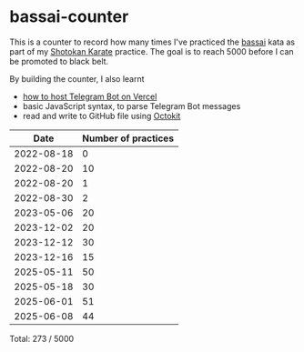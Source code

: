 # bassai-counter

This is a counter to record how many times I've practiced the [bassai](https://www.youtube.com/watch?v=7K7AbmLM1w8) kata as part of my [Shotokan Karate](https://ska.org/) practice. The goal is to reach 5000 before I can be promoted to black belt. 

By building the counter, I also learnt 
- [how to host Telegram Bot on Vercel](https://www.marclittlemore.com/serverless-telegram-chatbot-vercel/)
- basic JavaScript syntax, to parse Telegram Bot messages
- read and write to GitHub file using [Octokit](https://github.com/octokit/core.js/)

| Date | Number of practices |
| ------------- | ------------- |
| 2022-08-18  | 0 |
| 2022-08-20 | 10 |
| 2022-08-20 | 1 |
| 2022-08-30 | 2 |
| 2023-05-06 | 20 |
| 2023-12-02 | 20 |
| 2023-12-12 | 30 |
| 2023-12-16 | 15 |
| 2025-05-11 | 50 |
| 2025-05-18 | 30 |
| 2025-06-01 | 51 |
| 2025-06-08 | 44 |

Total: 273 / 5000
